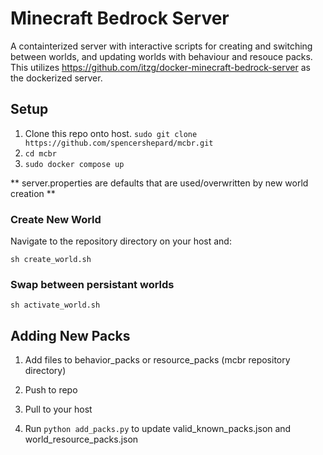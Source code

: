 # Minecraft Bedrock Server

A containterized server with interactive scripts for creating and switching between worlds, and updating worlds with behaviour and resouce packs.  This utilizes https://github.com/itzg/docker-minecraft-bedrock-server as the dockerized server.

## Setup

1) Clone this repo onto host. `sudo git clone https://github.com/spencershepard/mcbr.git`
2) `cd mcbr`
2) `sudo docker compose up`

** server.properties are defaults that are used/overwritten by new world creation **

### Create New World

Navigate to the repository directory on your host and:

`sh create_world.sh`

### Swap between persistant worlds

`sh activate_world.sh`

## Adding New Packs

1) Add files to behavior_packs or resource_packs (mcbr repository directory)

2) Push to repo

3) Pull to your host

4) Run `python add_packs.py` to update valid_known_packs.json and world_resource_packs.json